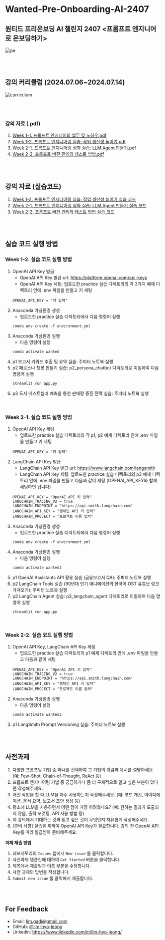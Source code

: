 # Wanted-Pre-Onboarding-AI-2407
## 원티드 프리온보딩 AI 챌린지 2407 <프롬프트 엔지니어로 온보딩하기>

![pe](https://github.com/user-attachments/assets/5402c25e-af20-41d0-acea-1e0b16cdce40)

<br><br>

## 강의 커리큘럼 (2024.07.06~2024.07.14)
![curriculum](https://github.com/user-attachments/assets/15e16f59-9f80-4361-b2fe-09817f845bb0)

<br><br>

### 강의 자료 (.pdf) 
1. [Week 1-1. 프롬프트 엔지니어의 업무 및 노하우.pdf](https://github.com/lim-hyo-jeong/Wanted-Pre-Onboarding-AI-2407/blob/main/w1-1/%5B240706%5D%20w1-1%20%ED%94%84%EB%A1%AC%ED%94%84%ED%8A%B8%20%EC%97%94%EC%A7%80%EB%8B%88%EC%96%B4%EC%9D%98%20%EC%97%85%EB%AC%B4%20%EB%B0%8F%20%EB%85%B8%ED%95%98%EC%9A%B0.pdf)
2. [Week 1-2. 프롬프트 엔지니어링 실습: 작업 생산성 높이기.pdf](https://github.com/lim-hyo-jeong/Wanted-Pre-Onboarding-AI-2407/blob/main/w1-2/%5B240707%5D%20w1-2%20%ED%94%84%EB%A1%AC%ED%94%84%ED%8A%B8%20%EC%97%94%EC%A7%80%EB%8B%88%EC%96%B4%EB%A7%81%20%EC%8B%A4%EC%8A%B5%20-%20%EC%9E%91%EC%97%85%20%EC%83%9D%EC%82%B0%EC%84%B1%20%EB%86%92%EC%9D%B4%EA%B8%B0.pdf)
3. [Week 2-1. 프롬프트 엔지니어링 심화 실습: LLM Agent 만들기.pdf](https://github.com/lim-hyo-jeong/Wanted-Pre-Onboarding-AI-2407/blob/main/w2-1/%5B240713%5D%20w2-1%20%ED%94%84%EB%A1%AC%ED%94%84%ED%8A%B8%20%EC%97%94%EC%A7%80%EB%8B%88%EC%96%B4%EB%A7%81%20%EC%8B%AC%ED%99%94%20%EC%8B%A4%EC%8A%B5%20-%20LLM%20Agent%20%EB%A7%8C%EB%93%A4%EA%B8%B0.pdf)
4. [Week 2-2. 프롬프트 버전 관리와 테스트 방법.pdf](https://github.com/lim-hyo-jeong/Wanted-Pre-Onboarding-AI-2407/blob/main/w2-2/%5B240714%5D%20w2-2%20%ED%94%84%EB%A1%AC%ED%94%84%ED%8A%B8%20%EB%B2%84%EC%A0%84%20%EA%B4%80%EB%A6%AC%EC%99%80%20%ED%85%8C%EC%8A%A4%ED%8A%B8%20%EB%B0%A9%EB%B2%95.pdf)

<br><br>

## 강의 자료 (실습코드)
1. [Week 1-2. 프롬프트 엔지니어링 실습: 작업 생산성 높이기 실습 코드](https://github.com/lim-hyo-jeong/Wanted-Pre-Onboarding-AI-2407/tree/main/w1-2/practice)
2. [Week 2-1. 프롬프트 엔지니어링 심화 실습: LLM Agent 만들기 실습 코드](https://github.com/lim-hyo-jeong/Wanted-Pre-Onboarding-AI-2407/tree/main/w2-1/practice)
3. [Week 2-2. 프롬프트 버전 관리와 테스트 방법 실습 코드](https://github.com/lim-hyo-jeong/Wanted-Pre-Onboarding-AI-2407/tree/main/w2-2/practice)

<br><br>


## 실습 코드 실행 방법
### Week 1-2. 실습 코드 실행 방법
1. OpenAI API Key 발급
    - OpenAI API Key 발급 url: https://platform.openai.com/api-keys 
    - OpenAI API Key 세팅: 업로드한 practice 실습 디렉토리의 각 3가지 예제 디렉토리 안에 .env 파일을 만들고 키 세팅
    ```
    OPENAI_API_KEY = "키 입력"
    ```
2. Anaconda 가상환경 생성 
    - 업로드한 practice 실습 디렉토리에서 다음 명령어 실행
    ```
    conda env create -f environment.yml
    ```
3. Anaconda 가상환경 실행 
    - 다음 명령어 실행
    ```
    conda activate wanted
    ```
3. p1 보고서 키워드 추출 및 요약 실습: 주피터 노트북 실행
4. p2 페르소나 챗봇 만들기 실습: p2_persona_chatbot 디렉토리로 이동하여 다음 명령어 실행
    ```
    streamlit run app.py
    ```
5. p3 도서 베스트셀러 예측을 통한 판매량 증진 전략 실습: 주피터 노트북 실행 

<br>

### Week 2-1. 실습 코드 실행 방법
1. OpenAI API Key 세팅
    - 업로드한 practice 실습 디렉토리의 각 p1, p2 예제 디렉토리 안에 .env 파일을 만들고 키 세팅
    ```
    OPENAI_API_KEY = "키 입력"
    ```
2. LangChain API Key 발급
    - LangChain API Key 발급 url: https://www.langchain.com/langsmith
    - LangChain API Key 세팅: 업로드한 practice 실습 디렉토리의 p3 예제 디렉토리 안에 .env 파일을 만들고 다음과 같이 세팅 (OPENAI_API_KEY와 함께 세팅하면 됩니다)
    ```
    OPENAI_API_KEY = "OpenAI API 키 입력"
    LANGCHAIN_TRACING_V2 = true
    LANGCHAIN_ENDPOINT = "https://api.smith.langchain.com"
    LANGCHAIN_API_KEY = "랭체인 API 키 입력"
    LANGCHAIN_PROJECT = "프로젝트 이름 입력"
    ```
3. Anaconda 가상환경 생성 
    - 업로드한 practice 실습 디렉토리에서 다음 명령어 실행
    ```
    conda env create -f environment.yml
    ```
4. Anaconda 가상환경 실행 
    - 다음 명령어 실행
    ```
    conda activate wanted2
    ```
5. p1 OpenAI Assistants API 활용 실습 (금융보고서 QA): 주피터 노트북 실행
6. p2 LangChain Tools 실습 (90년대 인기 애니메이션의 한국어 OST 유튜브 링크 가져오기): 주피터 노트북 실행
7. p3 LangChain Agent 실습: p3_langchain_agent 디렉토리로 이동하여 다음 명령어 실행
    ```
    streamlit run app.py
    ```

<br>

### Week 2-2. 실습 코드 실행 방법
1. OpenAI API Key, LangChain API Key 세팅 
    - 업로드한 practice 실습 디렉토리의 p1 예제 디렉토리 안에 .env 파일을 만들고 다음과 같이 세팅 
    ```
    OPENAI_API_KEY = "OpenAI API 키 입력"
    LANGCHAIN_TRACING_V2 = true
    LANGCHAIN_ENDPOINT = "https://api.smith.langchain.com"
    LANGCHAIN_API_KEY = "랭체인 API 키 입력"
    LANGCHAIN_PROJECT = "프로젝트 이름 입력"
    ```
3. Anaconda 가상환경 실행 
    - 다음 명령어 실행
    ```
    conda activate wanted2
    ```
4. p1 LangSmith Prompt Versioning 실습: 주피터 노트북 실행

<br><br>

## 사전과제 

1. 다양한 프롬프팅 기법 중 하나를 선택하여 그 기법의 개념과 예시를 설명하세요. (예: Few-Shot, Chain-of-Thought, ReAct 등)
2. 프롬프트 엔지니어링 기법 중 궁금하거나 좀 더 구체적으로 알고 싶은 부분이 있다면 작성해주세요.
3. 어떤 작업을 할 때 LLM을 자주 사용하는지 작성해주세요. (예: 코드 개선, 아이디에이션, 문서 요약, 보고서 초안 생성 등) 
4. 평소에 LLM을 사용하면서 어떤 점이 가장 어려웠나요? (예: 원하는 결과가 도출되지 않음, 출력 포맷팅, API 사용 방법 등)
5. 이 강의에서 기대하는 것과 얻고 싶은 것이 무엇인지 자유롭게 작성해주세요. 
6. [준비 사항] 실습을 위하여 OpenAI API Key가 필요합니다. 강의 전 OpenAI API Key를 미리 발급받아 준비해주세요.

**과제 제출 방법**

1. 레포지토리의 `Issues` 탭에서 `New issue` 를 클릭합니다.
2. 사전과제 템플릿에 대하여 `Get Started` 버튼을 클릭합니다.
3. 제목에서 제출일과 이름 부분을 수정합니다.
4. 사전 과제의 답변을 작성합니다.
5. `Submit new issue` 를 클릭해서 제출합니다.

<br><br>

## For Feedback
* Email: lim.gadi@gmail.com
* GitHub: [@lim-hyo-jeong](https://github.com/lim-hyo-jeong)
* Linkedin: https://www.linkedin.com/in/lim-hyo-jeong/